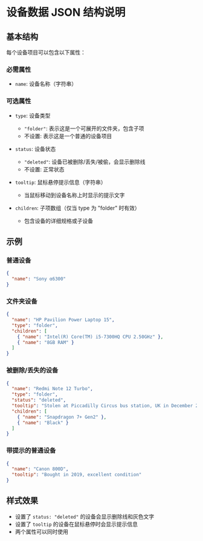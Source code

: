 # 设备数据 JSON 结构说明

## 基本结构
每个设备项目可以包含以下属性：

### 必需属性
- `name`: 设备名称（字符串）

### 可选属性
- `type`: 设备类型
  - `"folder"`: 表示这是一个可展开的文件夹，包含子项
  - 不设置: 表示这是一个普通的设备项目

- `status`: 设备状态
  - `"deleted"`: 设备已被删除/丢失/被偷，会显示删除线
  - 不设置: 正常状态

- `tooltip`: 鼠标悬停提示信息（字符串）
  - 当鼠标移动到设备名称上时显示的提示文字

- `children`: 子项数组（仅当 type 为 "folder" 时有效）
  - 包含设备的详细规格或子设备

## 示例

### 普通设备
```json
{
  "name": "Sony α6300"
}
```

### 文件夹设备
```json
{
  "name": "HP Pavilion Power Laptop 15",
  "type": "folder",
  "children": [
    { "name": "Intel(R) Core(TM) i5-7300HQ CPU 2.50GHz" },
    { "name": "8GB RAM" }
  ]
}
```

### 被删除/丢失的设备
```json
{
  "name": "Redmi Note 12 Turbo",
  "type": "folder",
  "status": "deleted",
  "tooltip": "Stolen at Piccadilly Circus bus station, UK in December 2024",
  "children": [
    { "name": "Snapdragon 7+ Gen2" },
    { "name": "Black" }
  ]
}
```

### 带提示的普通设备
```json
{
  "name": "Canon 800D",
  "tooltip": "Bought in 2019, excellent condition"
}
```

## 样式效果
- 设置了 `status: "deleted"` 的设备会显示删除线和灰色文字
- 设置了 `tooltip` 的设备在鼠标悬停时会显示提示信息
- 两个属性可以同时使用
